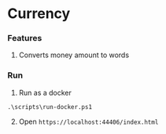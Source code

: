 # Currency

### Features
1. Converts money amount to words

### Run
1. Run as a docker
```pwsh
.\scripts\run-docker.ps1
```
2. Open `https://localhost:44406/index.html`